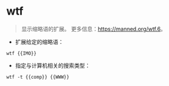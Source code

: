 # wtf

> 显示缩略语的扩展。
> 更多信息：<https://manned.org/wtf.6>。

- 扩展给定的缩略语：

`wtf {{IMO}}`

- 指定与计算机相关的搜索类型：

`wtf -t {{comp}} {{WWW}}`